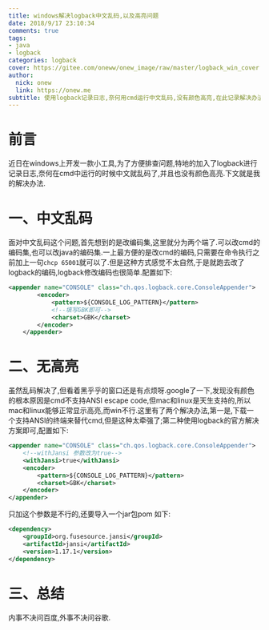 ```yaml
---
title: windows解决logback中文乱码,以及高亮问题
date: 2018/9/17 23:10:34
comments: true
tags: 
- java
- logback
categories: logback
cover: https://gitee.com/oneww/onew_image/raw/master/logback_win_cover.png
author: 
  nick: onew
  link: https://onew.me
subtitle: 使用logback记录日志,奈何用cmd运行中文乱码,没有颜色高亮,在此记录解决办法!
---
```




# 前言

近日在windows上开发一款小工具,为了方便排查问题,特地的加入了logback进行记录日志,奈何在cmd中运行的时候中文就乱码了,并且也没有颜色高亮.下文就是我的解决办法.



# 一、中文乱码

面对中文乱码这个问题,首先想到的是改编码集,这里就分为两个端了.可以改cmd的编码集,也可以改java的编码集.一上最方便的是改cmd的编码,只需要在命令执行之前加上一句`chcp 65001`就可以了.但是这种方式感觉不太自然,于是就跑去改了logback的编码,logback修改编码也很简单.配置如下:

```xml
<appender name="CONSOLE" class="ch.qos.logback.core.ConsoleAppender">
        <encoder>
            <pattern>${CONSOLE_LOG_PATTERN}</pattern>
            <!--填写GBK即可-->
            <charset>GBK</charset>
        </encoder>
    </appender>
```



# 二、无高亮

虽然乱码解决了,但看着黑乎乎的窗口还是有点烦呀.google了一下,发现没有颜色的根本原因是cmd不支持ANSI escape code,但mac和linux是天生支持的,所以mac和linux能够正常显示高亮,而win不行.这里有了两个解决办法,第一是,下载一个支持ANSI的终端来替代cmd,但是这种太牵强了;第二种使用logback的官方解决方案即可,配置如下:

```xml
<appender name="CONSOLE" class="ch.qos.logback.core.ConsoleAppender">
    <!--withJansi 参数改为true-->
    <withJansi>true</withJansi>
    <encoder>
        <pattern>${CONSOLE_LOG_PATTERN}</pattern>
        <charset>GBK</charset>
    </encoder>
</appender>
```

只加这个参数是不行的,还要导入一个jar包pom 如下:

```xml
<dependency>
    <groupId>org.fusesource.jansi</groupId>
    <artifactId>jansi</artifactId>
    <version>1.17.1</version>
</dependency>
```



# 三、总结

内事不决问百度,外事不决问谷歌.
